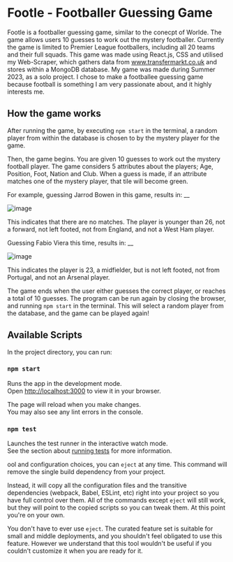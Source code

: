 # Footle - Footballer Guessing Game

Footle is a footballer guessing game, similar to the conecpt of Worlde.
The game allows users 10 guesses to work out the mystery footballer. Currently the game is limited to Premier League footballers, including all 20 teams and their full squads. 
This game was made using React.js, CSS and utilised my Web-Scraper, which gathers data from www.transfermarkt.co.uk and stores within a MongoDB database. 
My game was made during Summer 2023, as a solo project. I chose to make a footballee guessing game because football is something I am very passionate about, and it highly interests me.

## How the game works
After running the game, by executing ```npm start``` in the terminal, a random player from within the database is chosen to by the mystery player for the game.

Then, the game begins. You are given 10 guesses to work out the mystery football player.
The game considers 5 attributes about the players; Age, Position, Foot, Nation and Club.
When a guess is made, if an attribute matches one of the mystery player, that tile will become green.

For example, guessing Jarrod Bowen in this game, results in: __

![image](https://github.com/Danielx2003/Footle/assets/70431670/3cd4201c-b9b2-4774-b6a5-fffc76b8fcfa)

This indicates that there are no matches. The player is younger than 26, not a forward, not left footed, not from England, and not a West Ham player.

Guessing Fabio Viera this time, results in: __

![image](https://github.com/Danielx2003/Footle/assets/70431670/07bc7568-eb76-44e4-b77b-9a90e26fb51b)

This indicates the player is 23, a midfielder, but is not left footed, not from Portugal, and not an Arsenal player.

The game ends when the user either guesses the correct player, or reaches a total of 10 guesses.
The program can be run again by closing the browser, and running ```npm start``` in the terminal. This will select a random player from the database, and the game can be played again!

## Available Scripts

In the project directory, you can run:

### `npm start`

Runs the app in the development mode.\
Open [http://localhost:3000](http://localhost:3000) to view it in your browser.

The page will reload when you make changes.\
You may also see any lint errors in the console.

### `npm test`

Launches the test runner in the interactive watch mode.\
See the section about [running tests](https://facebook.github.io/create-react-app/docs/running-tests) for more information.

ool and configuration choices, you can `eject` at any time. This command will remove the single build dependency from your project.

Instead, it will copy all the configuration files and the transitive dependencies (webpack, Babel, ESLint, etc) right into your project so you have full control over them. All of the commands except `eject` will still work, but they will point to the copied scripts so you can tweak them. At this point you're on your own.

You don't have to ever use `eject`. The curated feature set is suitable for small and middle deployments, and you shouldn't feel obligated to use this feature. However we understand that this tool wouldn't be useful if you couldn't customize it when you are ready for it.
